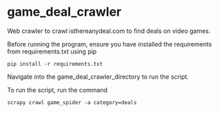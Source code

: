 # game_deal_crawler
Web crawler to crawl isthereanydeal.com to find deals on video games.


Before running the program, ensure you have installed the requirements from requirements.txt using pip

`pip install -r requirements.txt`


Navigate into the game_deal_crawler_directory to run the script. 


To run the script, run the command 

`scrapy crawl game_spider -a category=deals`



